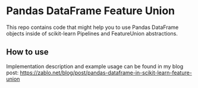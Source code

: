 # Pandas DataFrame Feature Union
This repo contains code that might help you to use Pandas DataFrame objects inside of scikit-learn Pipelines and FeatureUnion abstractions.

## How to use
Implementation description and example usage can be found in my blog post:
https://zablo.net/blog/post/pandas-dataframe-in-scikit-learn-feature-union